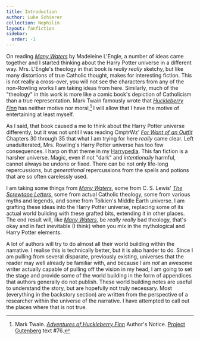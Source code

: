 ```yaml
---
title: Introduction
author: Luke Schierer
collection: Nephilim
layout: fanfiction
sidebar:
  order: -1
---
```


On reading _[Many Waters][MW]_ by Madeleine L'Engle, a number of ideas came
together and I started thinking about the Harry Potter universe in a different
way. Mrs. L'Engle's theology in that book is _really really_ sketchy, but like
many distortions of true Catholic thought, makes for interesting fiction. This
is not really a cross-over, you will not see the characters from any of the
non-Rowling works I am taking ideas from here. Similarly, much of the
"theology" in this work is more like a comic book's depiction of Catholicism
than a true representation. Mark Twain famously wrote that _[Huckleberry Finn]_
has neither motive nor moral,[^230719-1] I will allow that I have the motive
of entertaining at least myself.

As I said, that book caused a me to think about the Harry Potter universe
differently, but it was not until I was reading CmptrWz' _[For Want of
an Outfit][FWoaO1]_ Chapters 30 through 35 that what I am trying for here
_really_ came clear. Left unadulterated, Mrs. Rowling's Harry Potter universe
has too few consequences. I harp on that theme in my [Harrypedia]. This
fan fiction is a harsher universe. Magic, even if not "dark" and
_intentionally_ harmful, cannot always be undone or fixed. There can be not
only life-long repercussions, but _generational_ repercussions from the spells
and potions that are so often carelessly used.

I am taking some things from _[Many Waters][MW2]_, some from C. S. Lewis' _[The
Screwtape Letters][TSL]_, some from actual Catholic theology, some from various
myths and legends, and some from Tolkien's Middle Earth universe. I am grafting
these ideas into the Harry Potter universe, replacing some of its actual world
building with these grafted bits, extending it in other places. The end result
will, like _[Many Waters][MW3]_, be _really really_ bad theology, that's okay
and in fact inevitable (I think) when you mix in the mythological and Harry
Potter elements.

A lot of authors will try to do almost all their world building within the
narrative. I realise this is technically better, but it is also harder to do.
Since I am pulling from several disparate, previously existing, universes that
the reader may well already be familiar with, and because I am _not_ an awesome
writer actually capable of pulling off the vision in my head, I am going to set
the stage and provide some of the world building in the form of appendices that
authors generally do not publish. These world building notes are useful to
understand the story, but are hopefully not truly necessary. Most (everything in the backstory section) are written from the perspective of a researcher within the universe of the narrative. I have attempted to call out the places where that is not true.

[Huckleberry Finn]: https://www.gutenberg.org/files/76/76-h/76-h.htm

[^230719-1]:
    Mark Twain. _[Adventures of Huckleberry Finn][Huckleberry Finn]_
    Author's Notice. [Project Gutenberg] text #76.

[Project Gutenberg]: https://www.gutenberg.org/
[Harrypedia]: /Harrypedia/
[FWoaO1]: https://archiveofourown.org/works/28507302
[MW]: https://wikipedia.org/wiki/Many_Waters
[MW2]: https://wikipedia.org/wiki/Many_Waters
[MW3]: https://wikipedia.org/wiki/Many_Waters
[TSL]: https://archive.org/details/in.ernet.dli.2015.86985
[TSL2]: https://archive.org/details/in.ernet.dli.2015.86985
[TSL3]: https://archive.org/details/in.ernet.dli.2015.86985
[WP1]: https://wikipedia.org/wiki/Soteriology
[WP2]: https://wikipedia.org/wiki/Missiology
[WP3]: https://wikipedia.org/wiki/Ecclesiology

[^211201-1]:
    In _[Error of Soul](https://www.fanfiction.net/s/8490518)_
    Materia-Blade has a line referring to magical folk as Nephilim. I came up
    with this idea well before I found that work. Just goes to show that there
    is nothing possible that _someone_ else hasn't also thought of.

[^210408-1]:
    Mr. C. S. Lewis. _[The Screwtape Letters][TSL3]_. pp. 120-121.
    Copyright 1942. HarperOne. Kindle Edition.

[^210412-5]:
    Darth Drafter.
    _[The Little Veela that Could](https://www.fanfiction.net/s/5490079)_
    [Chapter Six](https://www.fanfiction.net/s/5490079/7/The-Little-Veela-that-Could)
    Published: 2009-11-05. Updated: 2012-06-28. Last Viewed: 2021-04-12.
